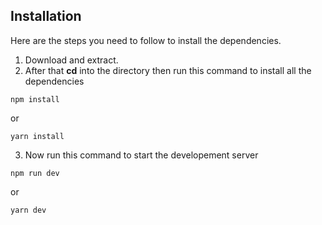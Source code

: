 ## Installation
Here are the steps you need to follow to install the dependencies.

1. Download and extract.
2. After that **cd** into the directory then run this command to install all the dependencies

```
npm install
```
or

```
yarn install
```

3. Now run this command to start the developement server

```
npm run dev
```

or 

```
yarn dev
```





